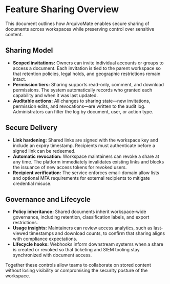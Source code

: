 # Feature Sharing Overview

This document outlines how ArquivoMate enables secure sharing of documents across workspaces while preserving control over sensitive content.

## Sharing Model

- **Scoped invitations:** Owners can invite individual accounts or groups to access a document. Each invitation is tied to the parent workspace so that retention policies, legal holds, and geographic restrictions remain intact.
- **Permission tiers:** Sharing supports read-only, comment, and download permissions. The system automatically records who granted each capability and when it was last updated.
- **Auditable actions:** All changes to sharing state—new invitations, permission edits, and revocations—are written to the audit log. Administrators can filter the log by document, user, or action type.

## Secure Delivery

- **Link hardening:** Shared links are signed with the workspace key and include an expiry timestamp. Recipients must authenticate before a signed link can be redeemed.
- **Automatic revocation:** Workspace maintainers can revoke a share at any time. The platform immediately invalidates existing links and blocks the issuance of new access tokens for revoked users.
- **Recipient verification:** The service enforces email-domain allow lists and optional MFA requirements for external recipients to mitigate credential misuse.

## Governance and Lifecycle

- **Policy inheritance:** Shared documents inherit workspace-wide governance, including retention, classification labels, and export restrictions.
- **Usage insights:** Maintainers can review access analytics, such as last-viewed timestamps and download counts, to confirm that sharing aligns with compliance expectations.
- **Lifecycle hooks:** Webhooks inform downstream systems when a share is created or revoked so that ticketing and SIEM tooling stay synchronized with document access.

Together these controls allow teams to collaborate on stored content without losing visibility or compromising the security posture of the workspace.
